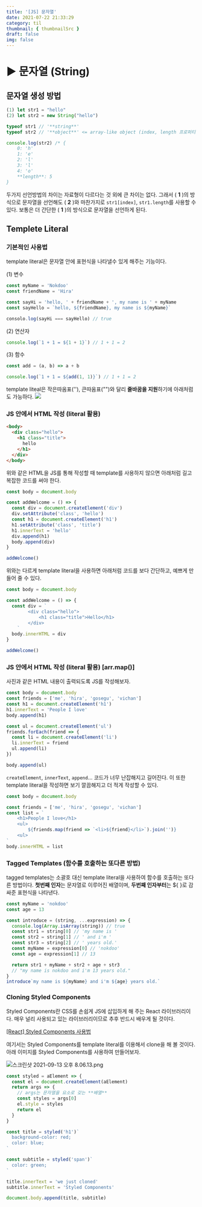 ```yaml
---
title: '[JS] 문자열'
date: 2021-07-22 21:33:29
category: til
thumbnail: { thumbnailSrc }
draft: false
img: false
---
```


# ▶️ 문자열 (String)

## 문자열 생성 방법

```jsx
(1) let str1 = "hello"
(2) let str2 = new String("hello")

typeof str1 // '**string**'
typeof str2 // '**object**' <= array-like object (index, length 프로퍼티 존재)

console.log(str2) /* {
	0: 'h'
	1: 'e'
	2: 'l'
	3: 'l'
	4: 'o'
	**length**: 5
}
```

두가지 선언방법의 차이는 자료형이 다르다는 것 외에 큰 차이는 없다. 그래서 ( **1** )의 방식으로 문자열을 선언해도 ( **2** )와 마찬가지로 `str1[index]`, `str1.length`를 사용할 수 있다. 보통은 더 간단한 ( **1** )의 방식으로 문자열을 선언하게 된다.

## Templete Literal

### 기본적인 사용법

template literal은 문자열 안에 표현식을 나타낼수 있게 해주는 기능이다.

(1) 변수

```jsx
const myName = 'Nokdoo'
const friendName = 'Hira'

const sayHi = 'hello, ' + friendName + ', my name is ' + myName
const sayHello = `hello, ${friendName}, my name is ${myName}`

consolo.log(sayHi === sayHello) // true
```

(2) 연산자

```jsx
console.log(`1 + 1 = ${1 + 1}`) // 1 + 1 = 2
```

(3) 함수

```jsx
const add = (a, b) => a + b

console.log(`1 + 1 = ${add(1, 1)}`) // 1 + 1 = 2
```

template liteal은 작은따옴표(''), 큰따옴표("")와 달리 **줄바꿈을 지원**하기에 아래처럼도 가능하다.
![](https://www.notion.so/image/https%3A%2F%2Fs3-us-west-2.amazonaws.com%2Fsecure.notion-static.com%2F50337817-ba62-4b26-b2f0-01f8102ba038%2F%E1%84%89%E1%85%B3%E1%84%8F%E1%85%B3%E1%84%85%E1%85%B5%E1%86%AB%E1%84%89%E1%85%A3%E1%86%BA_2021-09-13_%E1%84%8B%E1%85%A9%E1%84%92%E1%85%AE_3.19.45.png?table=block&id=0e04ad30-0f38-48d6-ad3e-c98452368ddf&spaceId=afdce364-b2e1-4547-8282-c4a28b754ef8&width=2000&userId=60efd79d-1828-4612-87a4-223e97e23bee&cache=v2)

### JS 안에서 HTML 작성 (literal 활용)

```html
<body>
  <div class="hello">
    <h1 class="title">
      hello
    </h1>
  </div>
</body>
```

위와 같은 HTML을 JS를 통해 작성할 때 template를 사용하지 않으면 아래처럼 길고 복잡한 코드를 써야 한다.

```jsx
const body = document.body

const addWelcome = () => {
  const div = document.createElement('div')
  div.setAttribute('class', 'hello')
  const h1 = document.createElement('h1')
  h1.setAttribute('class', 'title')
  h1.innerText = 'hello'
  div.append(h1)
  body.append(div)
}

addWelcome()
```

위와는 다르게 template literal을 사용하면 아래처럼 코드를 보다 간단하고, 예쁘게 만들어 줄 수 있다.

```jsx
const body = document.body

const addWelcome = () => {
  const div = `
		<div class="hello">
			<h1 class="title">Hello</h1>
		</div>
	`
  body.innerHTML = div
}

addWelcome()
```

### JS 안에서 HTML 작성 (literal 활용) [arr.map()]

사진과 같은 HTML 내용이 출력되도록 JS를 작성해보자.

```jsx
const body = document.body
const friends = ['me', 'hira', 'gosegu', 'vichan']
const h1 = document.createElement('h1')
h1.innerText = 'People I love'
body.append(h1)

const ul = document.createElement('ul')
friends.forEach(friend => {
  const li = document.createElement('li')
  li.innerText = friend
  ul.append(li)
})

body.append(ul)
```

`createElement`, `innerText`, `append`... 코드가 너무 난잡해지고 길어진다.
이 또한 template literal을 작성하면 보기 깔끔해지고 더 적게 작성할 수 있다.

```jsx
const body = document.body

const friends = ['me', 'hira', 'gosegu', 'vichan']
const list = `
    <h1>People I love</h1>
    <ul>
        ${friends.map(friend => `<li>${friend}</li>`).join('')}
    <ul>
`
body.innerHTML = list
```

### Tagged Templates (함수를 호출하는 또다른 방법)

tagged templates는 소괄호 대신 template literal을 사용하여 함수를 호출하는 또다른 방법이다.
**첫번째 인자**는 문자열로 이루어진 배열이며, **두번째 인자부터**는 \${ }로 감싸준 표현식을 나타낸다.

```jsx
const myName = 'nokdoo'
const age = 13

const introduce = (string, ...expression) => {
  console.log(Array.isArray(string)) // true
  const str1 = string[0] // 'my name is '
  const str2 = string[1] // ' and i'm '
  const str3 = string[2] // ' years old.'
  const myName = expression[0] // 'nokdoo'
  const age = expression[1] // 13

  return str1 + myName + str2 + age + str3
  // "my name is nokdoo and i'm 13 years old."
}
introduce`my name is ${myName} and i'm ${age} years old.`
```

### Cloning Styled Components

Styled Components란 CSS를 손쉽게 JS에 삽입하게 해 주는 React 라이브러리이다.
매우 널리 사용되고 있는 라이브러리이므로 추후 반드시 배우게 될 것이다.

[[React] Styled Components 사용법](https://www.daleseo.com/react-styled-components/)

여기서는 Styled Components를 template literal를 이용해서 clone을 해 볼 것이다.
아래 이미지를 Styled Components를 사용하여 만들어보자.

![스크린샷 2021-09-13 오후 8.06.13.png](https://www.notion.so/image/https%3A%2F%2Fs3-us-west-2.amazonaws.com%2Fsecure.notion-static.com%2F30b3876f-ecd4-4c17-a8c7-062b7fa0f12a%2F%E1%84%89%E1%85%B3%E1%84%8F%E1%85%B3%E1%84%85%E1%85%B5%E1%86%AB%E1%84%89%E1%85%A3%E1%86%BA_2021-09-13_%E1%84%8B%E1%85%A9%E1%84%92%E1%85%AE_8.06.13.png?table=block&id=9a3ca6ed-6ae4-4845-9b47-07a4139ef1de&spaceId=afdce364-b2e1-4547-8282-c4a28b754ef8&width=2000&userId=60efd79d-1828-4612-87a4-223e97e23bee&cache=v2)

```jsx
const styled = aElement => {
  const el = document.createElement(aElement)
  return args => {
    // args는 문자열을 요소로 갖는 **배열**
    const styles = args[0]
    el.style = styles
    return el
  }
}

const title = styled('h1')`
  background-color: red;
  color: blue;
`

const subtitle = styled('span')`
  color: green;
`

title.innerText = 'we just cloned'
subtitle.innerText = 'Styled Components'

document.body.append(title, subtitle)
```
